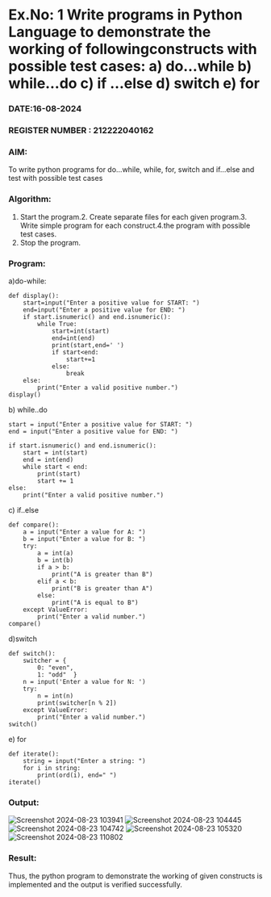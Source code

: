 # Ex.No: 1 Write programs in Python Language to demonstrate the working of followingconstructs with possible test cases: a) do…while b) while…do c) if …else d) switch e) for 
### DATE:16-08-2024                                                                        
### REGISTER NUMBER : 212222040162
### AIM:  
To write python programs for do…while, while, for, switch and if…else and test with possible test cases
### Algorithm:
1. Start the program.2. Create separate files for each given program.3. Write simple program for each construct.4.the program with possible test cases.
5. Stop the program.
### Program:
a)do-while:
```
def display(): 
    start=input("Enter a positive value for START: ") 
    end=input("Enter a positive value for END: ") 
    if start.isnumeric() and end.isnumeric(): 
        while True:
            start=int(start) 
            end=int(end) 
            print(start,end=' ') 
            if start<end: 
                start+=1 
            else: 
                break 
    else: 
        print("Enter a valid positive number.")
display()
```
b) while..do
```
start = input("Enter a positive value for START: ") 
end = input("Enter a positive value for END: ") 

if start.isnumeric() and end.isnumeric(): 
    start = int(start) 
    end = int(end) 
    while start < end: 
        print(start) 
        start += 1 
else: 
    print("Enter a valid positive number.")

```
c) if..else
```
def compare(): 
    a = input("Enter a value for A: ") 
    b = input("Enter a value for B: ") 
    try: 
        a = int(a) 
        b = int(b) 
        if a > b: 
            print("A is greater than B") 
        elif a < b: 
            print("B is greater than A") 
        else: 
            print("A is equal to B") 
    except ValueError: 
        print("Enter a valid number.")
compare()
```
d)switch
```
def switch(): 
    switcher = { 
        0: "even", 
        1: "odd"  } 
    n = input('Enter a value for N: ') 
    try: 
        n = int(n) 
        print(switcher[n % 2]) 
    except ValueError: 
        print("Enter a valid number.")
switch()
```
e) for
```
def iterate(): 
    string = input("Enter a string: ") 
    for i in string: 
        print(ord(i), end=" ") 
iterate()
```
### Output:
![Screenshot 2024-08-23 103941](https://github.com/user-attachments/assets/fa3ce77d-c914-4ceb-9ef3-0a319e5568f9) ![Screenshot 2024-08-23 104445](https://github.com/user-attachments/assets/34a0fb5d-3bc7-4c09-bd63-e4b1867f019e)
![Screenshot 2024-08-23 104742](https://github.com/user-attachments/assets/4a45534e-9ac0-485c-84a5-3f5c8135bc74) ![Screenshot 2024-08-23 105320](https://github.com/user-attachments/assets/6a494a2e-a1b1-40ae-910b-0cf00c8eab24) ![Screenshot 2024-08-23 110802](https://github.com/user-attachments/assets/be8658b9-070d-4b0b-8b4a-ea723106830b)
### Result:
Thus, the python program to demonstrate the working of given constructs is implemented and the output is verified successfully.
